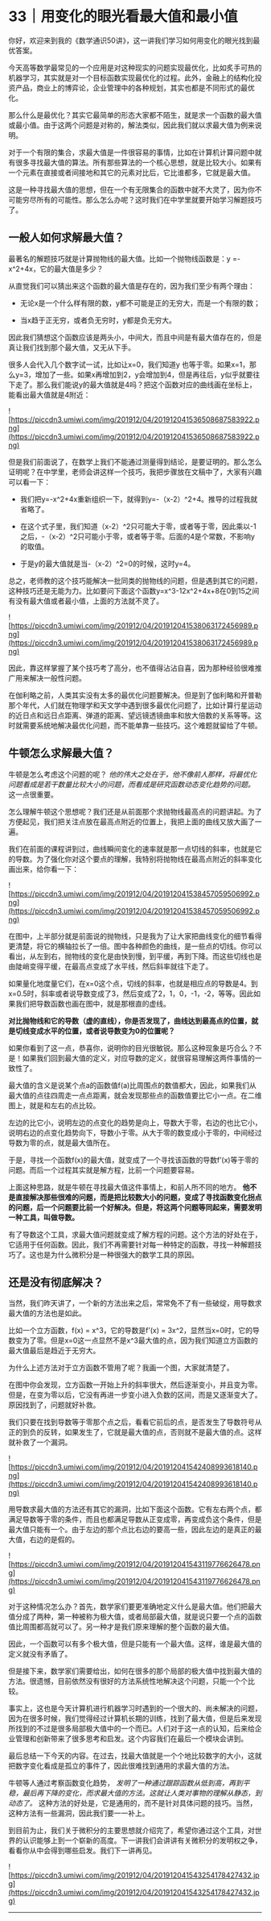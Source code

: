 # 33｜用变化的眼光看最大值和最小值

你好，欢迎来到我的《数学通识50讲》，这一讲我们学习如何用变化的眼光找到最优答案。

今天高等数学最常见的一个应用是对这种现实的问题实现最优化，比如炙手可热的机器学习，其实就是对一个目标函数实现最优化的过程。此外，金融上的结构化投资产品，商业上的博弈论，企业管理中的各种规划，其实也都是不同形式的最优化。

那么什么是最优化？其实它最简单的形态大家都不陌生，就是求一个函数的最大值或最小值。由于这两个问题是对称的，解法类似，因此我们就以求最大值为例来说明。

对于一个有限的集合，求最大值是一件很容易的事情，比如在计算机计算问题中就有很多寻找最大值的算法。所有那些算法的一个核心思想，就是比较大小。如果有一个元素在直接或者间接地和其它的元素对比后，它比谁都多，它就是最大值。

这是一种寻找最大值的思想，但在一个有无限集合的函数中就不大灵了，因为你不可能穷尽所有的可能性。那么怎么办呢？这时我们在中学里就要开始学习解题技巧了。

## 一般人如何求解最大值？

最著名的解题技巧就是计算抛物线的最大值。比如一个抛物线函数是：y =-x^2+4x，它的最大值是多少？

从直觉我们可以猜出来这个函数的最大值是存在的，因为我们至少有两个理由：

* 无论x是一个什么样有限的数，y都不可能是正的无穷大，而是一个有限的数；

* 当x趋于正无穷，或者负无穷时，y都是负无穷大。

因此我们猜想这个函数应该是两头小，中间大，而且中间是有最大值存在的，但是真让我们找到那个最大值，又无从下手。

很多人会代入几个数字试一试，比如让x=0，我们知道y 也等于零。如果x=1，那么y=3，增加了一些。如果x再增加到2，y会增加到4，但是再往后，y似乎就要往下走了。那么我们能说y的最大值就是4吗？把这个函数对应的曲线画在坐标上，能看出最大值就是4附近：

![https://piccdn3.umiwi.com/img/201912/04/201912041536508687583922.png](https://piccdn3.umiwi.com/img/201912/04/201912041536508687583922.png)

但是我们前面说了，在数学上我们不能通过测量得到结论，是要证明的。那么怎么证明呢？在中学里，老师会讲这样一个技巧，我把步骤放在文稿中了，大家有兴趣可以看一下：

* 我们把y=-x^2+4x重新组织一下，就得到y=-（x-2）^2+4。推导的过程我就省略了。

* 在这个式子里，我们知道（x-2）^2只可能大于零，或者等于零，因此乘以-1之后，-（x-2）^2只可能小于零，或者等于零。后面的4是个常数，不影响y的取值。

* 于是y的最大值就是当-（x-2）^2=0的时候，这时y=4。

总之，老师教的这个技巧能解决一批同类的抛物线的问题，但是遇到其它的问题，这种技巧还是无能为力。比如要问下面这个函数y=x^3-12x^2+4x+8在0到15之间有没有最大值或者最小值，上面的方法就不灵了。

![https://piccdn3.umiwi.com/img/201912/04/201912041538063172456989.png](https://piccdn3.umiwi.com/img/201912/04/201912041538063172456989.png)

因此，靠这样掌握了某个技巧考了高分，也不值得沾沾自喜，因为那种经验很难推广用来解决一般性问题。

在伽利略之前，人类其实没有太多的最优化问题要解决。但是到了伽利略和开普勒那个年代，人们就在物理学和天文学中遇到很多最优化问题了，比如计算行星运动的近日点和远日点距离、弹道的距离、望远镜透镜曲率和放大倍数的关系等等。这时就需要系统地解决最优化问题，而不能单靠一些技巧。这个难题就留给了牛顿。

## 牛顿怎么求解最大值？

牛顿是怎么考虑这个问题的呢？ *他的伟大之处在于，他不像前人那样，将最优化问题看成是若干数量比较大小的问题，而看成是研究函数动态变化趋势的问题。* 这一点很重要。

怎么理解牛顿这个思想呢？我们还是从前面那个求抛物线最高点的问题讲起。为了方便起见，我们把关注点放在最高点附近的位置上，我把上面的曲线又放大画了一遍。

我们在前面的课程讲到过，曲线瞬间变化的速率就是那一点切线的斜率，也就是它的导数。为了强化你对这个要点的理解，我特别将抛物线在最高点附近的斜率变化画出来，给你看一下：

![https://piccdn3.umiwi.com/img/201912/04/201912041538457059506992.png](https://piccdn3.umiwi.com/img/201912/04/201912041538457059506992.png)

在图中，上半部分就是前面说的抛物线，只是我为了让大家把曲线变化的细节看得更清楚，将它的横轴拉长了一倍。图中各种颜色的曲线，是一些点的切线。你可以看出，从左到右，抛物线的变化是由快到慢，到平缓，再到下降。而这些切线也是由陡峭变得平缓，在最高点变成了水平线，然后斜率就往下走了。

如果量化地度量它们，在x=0这个点，切线的斜率，也就是相应点的导数是4。到x=0.5时，斜率或者说导数变成了3，然后变成了2，1，0，-1，-2，等等。因此如果我们把导数函数也画在图中，就是那根直的虚线。

 **对比抛物线和它的导数（虚的直线），你是否发现了，曲线达到最高点的位置，就是切线变成水平的位置，或者说导数变为0的位置呢？**

如果你看到了这一点，恭喜你，说明你的目光很敏锐。那么这种现象是巧合么？不是！如果我们回到最大值的定义，对应导数的定义，就很容易理解这两件事情的一致性了。

最大值的含义是说某个点a的函数值f(a)比周围点的数值都大，因此，如果我们从最大值的点往四周走一点点距离，就会发现那些点的函数值要比它小一点。在二维图上，就是和左右的点比较。

左边的比它小，说明左边的点变化的趋势是向上，导数大于零，右边的也比它小，说明右边的点变化趋势向下，导数小于零。从大于零的数变成小于零的，中间经过导数为零的点，就是最大值所在。

于是，寻找一个函数f(x)的最大值，就变成了一个寻找该函数的导数f’(x)等于零的问题。而后一个过程其实就是解方程，比前一个问题要容易。

上面这种思路，就是牛顿在寻找最大值这件事情上，和前人所不同的地方。 **他不是直接解决那些很难的问题，而是把比较数大小的问题，变成了寻找函数变化拐点的问题，后一个问题要比前一个好解决。但是，将这两个问题等同起来，需要发明一种工具，叫做导数。**

有了导数这个工具，求最大值问题就变成了解方程的问题。这个方法的好处在于，它适用于任何函数。因此，我们不再需要针对每一种特定的函数，寻找一种解题技巧了。这也是为什么微积分是一种很强大的数学工具的原因。

## 还是没有彻底解决？

当然，我们昨天讲了，一个新的方法出来之后，常常免不了有一些破绽，用导数求最大值的方法也是如此。

比如一个立方函数，f(x) = x^3，它的导数是f’(x) = 3x^2，显然当x=0时，它的导数变为了零。但是x=0这一点显然不是x^3最大值的点，因为我们知道立方函数的最大值最后是趋近于无穷大。

为什么上述方法对于立方函数不管用了呢？我画一个图，大家就清楚了。

在图中你会发现，立方函数一开始上升的斜率很大，然后逐渐变小，并且变为零。但是，在变为零以后，它没有再进一步变小进入负数的区间，而是又逐渐变大了。原因找到了，问题就好补救。

我们只要在找到导数等于零那个点之后，看看它前后的点，是否发生了导数符号从正的到负的反转，如果发生了，它就是最大值的点，否则就不是最大值的点。这样就补救了一个漏洞。

![https://piccdn3.umiwi.com/img/201912/04/201912041542408993618140.png](https://piccdn3.umiwi.com/img/201912/04/201912041542408993618140.png)

用导数求最大值的方法还有其它的漏洞，比如下面这个函数。它有左右两个点，都满足导数等于零的条件，而且也都满足导数从正变成零，再变成负这个条件，但是最大值只能有一个。由于左边的那个点比右边的要高一些，因此左边的是真正的最大值，右边的是假的。

![https://piccdn3.umiwi.com/img/201912/04/201912041543119776626478.png](https://piccdn3.umiwi.com/img/201912/04/201912041543119776626478.png)

对于这种情况怎么办？首先，数学家们要更准确地定义什么是最大值。他们把最大值分成了两种，第一种被称为极大值，或者局部最大值，就是说只要一个点的函数值比周围都高就可以了。另一种才是我们原来理解的整个函数的最大值。

因此，一个函数可以有多个极大值，但是只能有一个最大值。这样，谁是最大值的定义就没有矛盾了。

但是接下来，数学家们需要给出，如何在很多的那个局部的极大值中找到最大值的方法。很遗憾，目前依然没有很好的方法系统性地解决这个问题，只能一个个比较。

事实上，这也是今天计算机进行机器学习时遇到的一个很大的、尚未解决的问题，因为在很多时候，我们觉得经过计算机长期的训练，找到了最大值，但是后来发现所找到的不过是很多局部极大值中的一个而已。人们对于这一点的认知，后来给企业管理和创新带来了很多思考和启发。这个内容我们在最后一个模块会讲到。

最后总结一下今天的内容。在过去，找最大值就是一个个地比较数字的大小，这就把数字变化看成是孤立的事件了，因此很难找到通用的求最大值的方法。

牛顿等人通过考察函数变化趋势， *发明了一种通过跟踪函数从低到高，再到平稳，最后再下降的变化，而求最大值的方法。这就让人类对事物的理解从静态，到动态了。* 这种方法的好处是，它是通用的，而不是针对具体问题的技巧。当然，这种方法有一些漏洞，因此我们要一一补上。

到目前为止，我们关于微积分的主要思想就介绍完了，希望你通过这个工具，对世界的认识能够上到一个崭新的高度。下一讲我们会讲讲有关微积分的发明权之争，看看你从中会得到哪些启发。我们下一讲再见。

![https://piccdn3.umiwi.com/img/201912/04/201912041543254178427432.jpg](https://piccdn3.umiwi.com/img/201912/04/201912041543254178427432.jpg)

---

